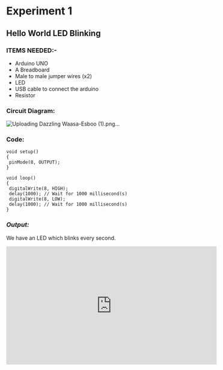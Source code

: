 # Experiment 1
## Hello World LED Blinking
### __ITEMS NEEDED:-__
* Arduino UNO
* A Breadboard
* Male to male jumper wires (x2)
* LED 
* USB cable to connect the arduino
* Resistor

### Circuit Diagram:
![Uploading Dazzling Waasa-Esboo (1).png…]()

### Code:

 ```
 void setup()
{
  pinMode(8, OUTPUT);
}

void loop()
{
  digitalWrite(8, HIGH);
  delay(1000); // Wait for 1000 millisecond(s)
  digitalWrite(8, LOW);
  delay(1000); // Wait for 1000 millisecond(s)
}

```
### _Output:_
We have an LED which blinks every second.

<iframe width="560" height="315" src=" https://youtu.be/bePUHwVVi08 " title="YouTube video player" frameborder="0" allow="accelerometer; autoplay; clipboard-write; encrypted-media; gyroscope; picture-in-picture" allowfullscreen></iframe>


